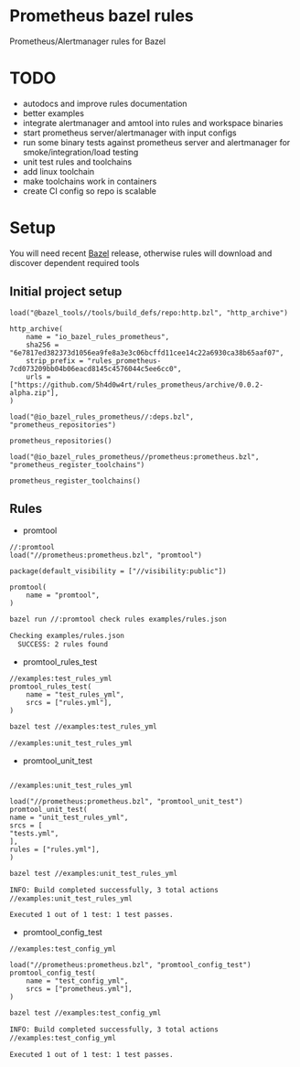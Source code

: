 # Prometheus bazel rules

Prometheus/Alertmanager rules for Bazel

# TODO
- autodocs and improve rules documentation
- better examples
- integrate alertmanager and amtool into rules and workspace binaries
- start prometheus server/alertmanager with input configs
- run some binary tests against prometheus server and alertmanager for smoke/integration/load testing
- unit test rules and toolchains
- add linux toolchain
- make toolchains work in containers
- create CI config so repo is scalable

# Setup

You will need recent [Bazel](https://bazel.build) release, otherwise rules will download and discover dependent required tools

## Initial project setup

```
load("@bazel_tools//tools/build_defs/repo:http.bzl", "http_archive")

http_archive(
    name = "io_bazel_rules_prometheus",
    sha256 = "6e7817ed382373d1056ea9fe8a3e3c06bcffd11cee14c22a6930ca38b65aaf07",
    strip_prefix = "rules_prometheus-7cd073209bb04b06eacd8145c4576044c5ee6cc0",
    urls = ["https://github.com/5h4d0w4rt/rules_prometheus/archive/0.0.2-alpha.zip"],
)

load("@io_bazel_rules_prometheus//:deps.bzl", "prometheus_repositories")

prometheus_repositories()

load("@io_bazel_rules_prometheus//prometheus:prometheus.bzl", "prometheus_register_toolchains")

prometheus_register_toolchains()
```

## Rules

- promtool

```
//:promtool
load("//prometheus:prometheus.bzl", "promtool")

package(default_visibility = ["//visibility:public"])

promtool(
    name = "promtool",
)
```

```bash
bazel run //:promtool check rules examples/rules.json

Checking examples/rules.json
  SUCCESS: 2 rules found
```

- promtool_rules_test

```
//examples:test_rules_yml
promtool_rules_test(
    name = "test_rules_yml",
    srcs = ["rules.yml"],
)
```

```bash
bazel test //examples:test_rules_yml

//examples:unit_test_rules_yml                                           PASSED in 0.3s
```

- promtool_unit_test

```

//examples:unit_test_rules_yml

load("//prometheus:prometheus.bzl", "promtool_unit_test")
promtool_unit_test(
name = "unit_test_rules_yml",
srcs = [
"tests.yml",
],
rules = ["rules.yml"],
)

```

```bash
bazel test //examples:unit_test_rules_yml

INFO: Build completed successfully, 3 total actions
//examples:unit_test_rules_yml                                                PASSED in 0.1s

Executed 1 out of 1 test: 1 test passes.
```

- promtool_config_test

```
//examples:test_config_yml

load("//prometheus:prometheus.bzl", "promtool_config_test")
promtool_config_test(
    name = "test_config_yml",
    srcs = ["prometheus.yml"],
)
```

```bash
bazel test //examples:test_config_yml

INFO: Build completed successfully, 3 total actions
//examples:test_config_yml                                               PASSED in 0.1s

Executed 1 out of 1 test: 1 test passes.
```

